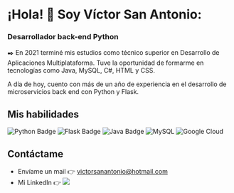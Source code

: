 # ¡Hola! 👋 Soy Víctor San Antonio:
### Desarrollador back-end Python

✒️ En 2021 terminé mis estudios como técnico superior en Desarrollo de Aplicaciones Multiplataforma. Tuve la oportunidad de formarme en tecnologías como Java, MySQL, C#, HTML y CSS.

A día de hoy, cuento con más de un año de experiencia en el desarrollo de microservicios back end con Python y Flask.

## Mis habilidades
![Python Badge](https://img.shields.io/badge/Python-14354C?style=for-the-badge&logo=python&logoColor=white)
![Flask Badge](https://img.shields.io/badge/Flask-000000?style=for-the-badge&logo=flask&logoColor=white)
![Java Badge](https://img.shields.io/badge/Java-ED8B00?style=for-the-badge&logo=openjdk&logoColor=white)
![MySQL](https://img.shields.io/badge/MySQL-00000F?style=for-the-badge&logo=mysql&logoColor=white)
![Google Cloud](https://img.shields.io/badge/Google_Cloud-4285F4?style=for-the-badge&logo=google-cloud&logoColor=white)

## Contáctame
- Envíame un mail 👉 [victorsanantonio@hotmail.com](mailto:victorsanantonio@hotmail.com)
- Mi LinkedIn 👉 <a href="https://www.linkedin.com/in/victorsanantonio"><img src="https://img.shields.io/badge/linkedin-%230A66C2.svg?&style=for-the-badge&logo=linkedin&logoColor=white"></a>
